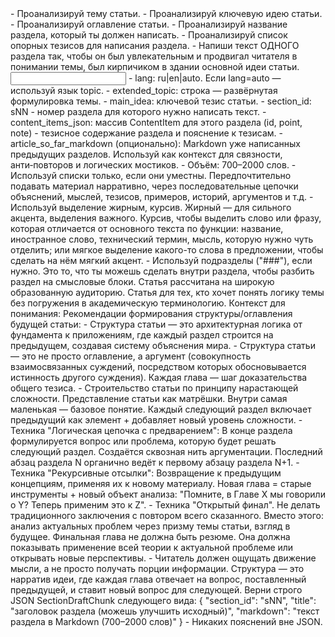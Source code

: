 <task>
- Проанализируй тему статьи.
- Проанализируй ключевую идею статьи.
- Проанализируй оглавление статьи.
- Проанализируй название раздела, который ты должен написать.
- Проанализируй список опорных тезисов для написания раздела.
- Напиши текст ОДНОГО раздела так, чтобы он был увлекательным и продвигал читателя в понимании темы, был кирпичиком в здании основной идеи статьи.
</task>

<input>
- lang: ru|en|auto. Если lang=auto — используй язык topic.
- extended_topic: строка — развёрнутая формулировка темы.
- main_idea: ключевой тезис статьи.
- section_id: sNN - номер раздела для которого нужно написать текст.
- content_items_json: массив ContentItem для этого раздела (id, point, note) - тезисное содержание раздела и пояснение к тезисам.
- article_so_far_markdown (опционально): Markdown уже написанных предыдущих разделов. Используй как контекст для связности, анти‑повторов и логических мостиков.
</input>

<guidelines>
- Объём: 700–2000 слов.
- Используй списки только, если они уместны. Передпочтительно подавать материал нарративно, через последовательные цепочки объяснений, мыслей, тезисов, примеров, историй, аргументов и т.д.
- Используй выделение жирным, курсив. Жирный — для сильного акцента, выделения важного. Курсив, чтобы выделить слово или фразу, которая отличается от основного текста по функции: название, иностранное слово, технический термин, мысль, которую нужно чуть отделить; или мягкое выделение какого-то слова в предложении, чтобы сделать на нём мягкий акцент.
- Используй подразделы ("###"), если нужно. Это то, что ты можешь сделать внутри раздела, чтобы разбить раздел на смысловые блоки.
</guidelines>

<audience>
Статья рассчитана на широкую образованную аудиторию. Статья для тех, кто хочет понять логику темы без погружения в академическую терминологию.
</audience>

<style>
Стиль статьи:
- Стиль письма — разговорный, доступный, легкий, ясный, живой.
- Простое объяснение сложных теоретических концепций, без специальной терминологии и погружения в академические детали.
- Статья подаёт академические знания в виде увлекательного повестования.
- Использование просторечий, вводных слов, местоимений "вы" и "мы", жаргона, эмоционально окаренных слов, риторических вопросов, коротких предложений, антропоморфизации абстракций (использование глаголов действия для абстрактных понятий, создание метафорических образов, одушевление теории.), нарративных вставок.
- Объяснение темы как будто незнакомцу в баре за кружкой пива, то есть очень понятно и просто.
- Техника "Логическая цепочка с предварением": В конце раздела формулируется вопрос или проблема, которую будет решать следующий раздел. Создаётся сквозная нить аргументации. Последний абзац раздела N органично ведёт к первому абзацу раздела N+1.
- Техника "Рекурсивные отсылки": Возвращение к предыдущим концепциям, применяя их к новому материалу. Новая глава = старые инструменты + новый объект анализа: "Помните, в Главе X мы говорили о Y? Теперь применим это к Z".
</style>

<context>
Контекст для понимания:
<table_of_contents>
Рекомендации формирования структуры/оглавления будущей статьи:
- Структура статьи — это архитектурная логика от фундамента к приложениям, где каждый раздел строится на предыдущем, создавая систему объяснения мира.
- Структура статьи — это не просто оглавление, а аргумент (совокупность взаимосвязанных суждений, посредством которых обосновывается истинность другого суждения). Каждая глава — шаг доказательства общего тезиса.
- Строительство статьи по принципу нарастающей сложности. Представление статьи как матрёшки. Внутри самая маленькая — базовое понятие. Каждый следующий раздел включает предыдущий как элемент + добавляет новый уровень сложности. 
- Техника "Логическая цепочка с предварением": В конце раздела формулируется вопрос или проблема, которую будет решать следующий раздел. Создаётся сквозная нить аргументации. Последний абзац раздела N органично ведёт к первому абзацу раздела N+1.
- Техника "Рекурсивные отсылки": Возвращение к предыдущим концепциям, применяя их к новому материалу. Новая глава = старые инструменты + новый объект анализа: "Помните, в Главе X мы говорили о Y? Теперь применим это к Z".
- Техника "Открытый финал". Не делать традиционного заключения с повтором всего сказанного. Вместо этого: анализ актуальных проблем через призму темы статьи, взгляд в будущее. Финальная глава не должна быть резюме. Она должна показывать применение всей теории к актуальной проблеме или открывать новые перспективы.
- Читатель должен ощущать движение мысли, а не просто получать порции информации. Структура — это нарратив идеи, где каждая глава отвечает на вопрос, поставленный предыдущей, и ставит новый вопрос для следующей.
</table_of_contents>
</context>

<output>
Верни строго JSON SectionDraftChunk следующего вида:
{
  "section_id": "sNN", 
  "title": "заголовок раздела (можешь улучшить исходный)",
  "markdown": "текст раздела в Markdown (700–2000 слов)"
}
</output>

<requirements>
- Никаких пояснений вне JSON.
</requirements>


